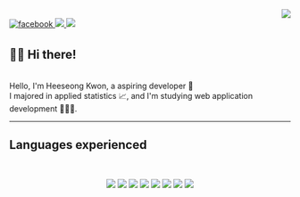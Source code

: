 <div align="right">
<a href="https://hits.seeyoufarm.com"><img src="https://hits.seeyoufarm.com/api/count/incr/badge.svg?url=https%3A%2F%2Fgithub.com%2Fshiningcastle&count_bg=%233D87C8&title_bg=%23555555&icon=&icon_color=%23E7E7E7&title=Views&edge_flat=false"/></a>
</div>  
  
<a href="https://www.facebook.com/profile.php?id=100009176789375">
<img src=https://img.shields.io/badge/facebook-%232E87FB.svg?&style=for-the-badge&logo=facebook&logoColor=white alt=facebook style="margin-bottom: 5px;" />
</a>

<a href="https://velog.io/@shiningcastle">
<img src=https://img.shields.io/badge/Tech%20Blog-11B48A?style=for-the-badge&logo=Vimeo&logoColor=white&link=https://velog.io/@shiningcastle />
</a>

<a href="https://mail.google.com/mail/u/0/#inbox">
<img src=https://img.shields.io/badge/Gmail-d14836?style=for-the-badge&logo=Gmail&logoColor=white&link=mailto:harimkang4422@gmail.com />
</a>

## 👋🏻 Hi there!

<br>
Hello, I'm Heeseong Kwon, a aspiring developer 🌱 <br>
I majored in applied statistics 📈, and I'm studying web application development 👨🏻‍💻. 

<br>
<hr>

## Languages experienced 

<br>

<p align="center">
<img src="https://img.shields.io/badge/-Python-3776AB?style=for-the-badge&logo=python&logoColor=white" />
<img src="https://img.shields.io/badge/-Java-whitesmoke?style=for-the-badge&logo=java&logoColor=blue" />
<img src="https://img.shields.io/badge/-Spring-6DB33F?style=for-the-badge&logo=spring&logoColor=white" />
<img src="https://img.shields.io/badge/-JavaScript-FFFF00?style=for-the-badge&logo=javascript&logoColor=black" />
<img src="https://img.shields.io/badge/-Vue.js-01DF3A?style=for-the-badge&logo=vue.js&logoColor=white" />
<img src="https://img.shields.io/badge/-R-276DC3?style=for-the-badge&logo=r&logoColor=white" />
<img src="https://img.shields.io/badge/-ElasticSearch-005571?style=for-the-badge&logo=elasticsearch&logoColor=white" />
<img src="https://img.shields.io/badge/-Oracle-F80000?style=for-the-badge&logo=oracle&logoColor=white" />
</p>

